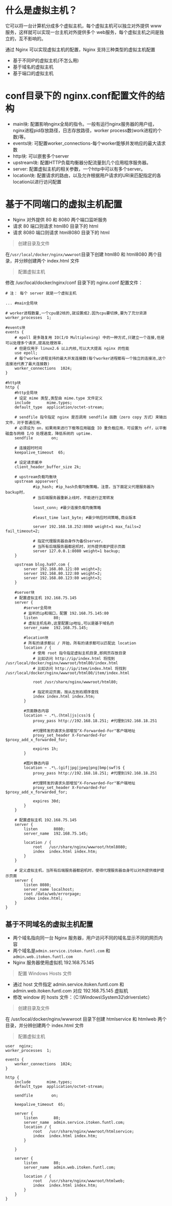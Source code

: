 # 什么是虚拟主机？

它可以将一台计算机分成多个虚拟主机，每个虚拟主机可以独立对外提供 www 服务，这样就可以实现一台主机对外提供多个 web服务，每个虚拟主机之间是独立的，互不影响的。

通过 Nginx 可以实现虚拟主机的配置，Nginx 支持三种类型的虚拟主机配置

- 基于不同IP的虚拟主机(不怎么用)
- 基于域名的虚拟主机
- 基于端口的虚拟主机

# conf目录下的 nginx.conf配置文件的结构

- main块: 配置影响nginx全局的指令。一般有运行nginx服务器的用户组，nginx进程pid存放路径，日志存放路径，worker process数(work进程的个数)等。
- events块: 可配置worker_connections-每个worker能够并发响应的最大请求数
- http块: 可以嵌套多个server
- upstream块: 配置HTTP负载均衡器分配流量到几个应用程序服务器。
- server: 配置虚拟主机的相关参数，一个http中可以有多个server。
- location块: 配置请求的路由，以及允许根据用户请求的URI来匹配指定的各location以进行访问配置

# 基于不同端口的虚拟主机配置

- Nginx 对外提供 80 和 8080 两个端口监听服务
- 请求 80 端口则请求 html80 目录下的 html
- 请求 8080 端口则请求 html8080 目录下的 html

>创建目录及文件

在`/usr/local/docker/nginx/wwwroot`目录下创建 html80 和 html8080 两个目录，并分辨创建两个 index.html 文件

>配置虚拟主机

修改 /usr/local/docker/nginx/conf 目录下的 nginx.conf 配置文件：

```shell
# 注： 每个 server 就是一个虚拟主机

... #main全局块

# worker进程数量,一个cpu是2核的,就设置成2.因为cpu要切换,要为了充分资源
worker_processes  1;

#events块
events {
    # epoll 是多路复用 IO(I/O Multiplexing) 中的一种方式,只建立一个连接,但是可以处理多个请求,提高处理效率.
    # 但是仅用于 linux2.6 以上内核,可以大大提高 nginx 的性能
    use epoll;
    # 每个worker进程支持的最大并发连接数(每个worker进程都有一个独立的连接池,这个连接池代表了最大连接数)
    worker_connections  1024;
}

#http块
http {
    #http全局块
    # 设定 mime 类型,类型由 mime.type 文件定义
    include       mime.types;
    default_type  application/octet-stream;

    # sendfile 指令指定 nginx 是否调用 sendfile 函数（zero copy 方式）来输出文件，对于普通应用，
    # 必须设为 on，如果用来进行下载等应用磁盘 IO 重负载应用，可设置为 off，以平衡磁盘与网络 I/O 处理速度，降低系统的 uptime.
    sendfile        on;
    
    # 连接超时时间
    keepalive_timeout  65;

    # 设定请求缓冲
    client_header_buffer_size 2k;

    # upstream负载均衡块
    upstream appserver{
            #ip_hash; #ip_hash负载均衡策略，注意，当下面定义代理服务器为backup时，
            # 当后端服务器重新上线时，不能进行正常转发
 
            least_conn; #最少连接负载均衡策略
 
            #least_time last_byte; #最少响应时间策略,商业版本
 
            server 192.168.18.252:8080 weight=1 max_fails=2 fail_timeout=2; 
 
            # 指定代理服务器自身作为备份server，
            # 当所有后端服务器都宕机时，对外提供维护提示页面
            server 127.0.0.1:8080 weight=1 backup; 
    }
    
    upstream blog.ha97.com {
        server 192.168.80.121:80 weight=3;
        server 192.168.80.122:80 weight=2;
        server 192.168.80.123:80 weight=3;
    }

    #server块
    # 配置虚拟主机 192.168.75.145
    server {
        #server全局块
        # 监听的ip和端口，配置 192.168.75.145:80
        listen       80;
        # 虚拟主机名称,这里配置ip地址,可以是基于域名的
        server_name  192.168.75.145;

        #location块
        # 所有的请求都以 / 开始，所有的请求都可以匹配此 location
        location / {
            # 使用 root 指令指定虚拟主机目录,即网页存放目录
            # 比如访问 http://ip/index.html 将找到 /usr/local/docker/nginx/wwwroot/html80/index.html
            # 比如访问 http://ip/item/index.html 将找到 /usr/local/docker/nginx/wwwroot/html80/item/index.html

            root /usr/share/nginx/wwwroot/html80;

            # 指定欢迎页面，按从左到右顺序查找
            index index.html index.htm;
        }

        #页面静态内容
        location ~ .*\.(html|js|css)$ {
            proxy_pass http://192.168.18.251; #代理到192.168.18.251

            #代理转发的请求头部增加"X-Forwarded-For"客户端地址
            proxy_set_header X-Forwarded-For $proxy_add_x_forwarded_for;

            expires 1h;
        }

        #图片静态内容
        location ~ .*\.(gif|jpg|jpeg|png|bmp|swf)$ {
            proxy_pass http://192.168.18.251; #代理到192.168.18.251
 
            #代理转发的请求头部增加"X-Forwarded-For"客户端地址
            proxy_set_header X-Forwarded-For $proxy_add_x_forwarded_for;

            expires 30d;
        }
    }

    # 配置虚拟主机 192.168.75.145
    server {
        listen       8080;
        server_name  192.168.75.145;

        location / {
            root   /usr/share/nginx/wwwroot/html8080;
            index  index.html index.htm;
        }
    }

    # 定义虚拟主机，当所有后端服务器都宕机时，使得代理服务器自身可以对外提供维护提示页面
    server {
        listen 8080;
        server_name localhost;
        root /data/web/errorpage;
        index index.html;
    }
}
```

## 基于不同域名的虚拟主机配置

- 两个域名指向同一台 Nginx 服务器，用户访问不同的域名显示不同的网页内容
- 两个域名是`admin.service.itoken.funtl.com` 和 `admin.web.itoken.funtl.com`
- Nginx 服务器使用虚拟机 192.168.75.145

>配置 Windows Hosts 文件

- 通过 host 文件指定 admin.service.itoken.funtl.com 和 admin.web.itoken.funtl.com 对应 192.168.75.145 虚拟机
- 修改 window 的 hosts 文件：（C:\Windows\System32\drivers\etc）

>创建目录及文件

在 /usr/local/docker/nginx/wwwroot 目录下创建 htmlservice 和 htmlweb 两个目录，并分辨创建两个 index.html 文件

>配置虚拟主机

```shell
user  nginx;
worker_processes  1;

events {
    worker_connections  1024;
}

http {
    include       mime.types;
    default_type  application/octet-stream;

    sendfile        on;

    keepalive_timeout  65;

    server {
        listen       80;
        server_name  admin.service.itoken.funtl.com;
        location / {
            root   /usr/share/nginx/wwwroot/htmlservice;
            index  index.html index.htm;
        }

    }

    server {
        listen       80;
        server_name  admin.web.itoken.funtl.com;

        location / {
            root   /usr/share/nginx/wwwroot/htmlweb;
            index  index.html index.htm;
        }
    }
}
```
